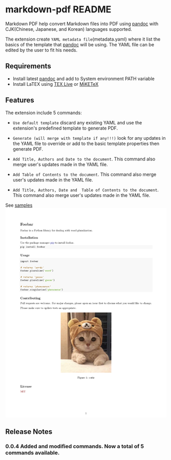# markdown-pdf README

Markdown PDF help convert Markdown files into PDF using [pandoc](https://pandoc.org/) with CJK(Chinese, Japanese, and Korean) languages supported. 

The extension create `YAML metadata file`(metadata.yaml) where it list the basics of the template that [pandoc](https://pandoc.org/) will be using. The YAML file can be edited by the user to fit his needs.

## Requirements

- Install latest [pandoc](https://github.com/jgm/pandoc/releases) and add to System environment PATH variable
- Install LaTEX using [TEX Live](https://www.tug.org/texlive/) or [MiKETeX](https://miktex.org/)

## Features

The extension include 5 commands:

+ `Use default template` discard any existing YAML and use the extension's predefined template to generate PDF.

+ `Generate (will merge with template if any!!!)` look for any updates in the YAML file to override or add to the basic template properties then generate PDF.

+ `Add Title, Authors and Date to the document`. This command also merge user's updates made in the YAML file.

+ `Add Table of Contents to the document`. This command also merge user's updates made in the YAML file.

+ `Add Title, Authors, Date and  Table of Contents to the document`. This command also merge user's updates made in the YAML file.

See [samples](https://github.com/oezeb/markdown-pdf/tree/main/samples)
![cutie](https://raw.githubusercontent.com/oezeb/markdown-pdf/main/samples/sample-1.png)

## Release Notes

### 0.0.4 Added and modified commands. Now a total of 5 commands available.
